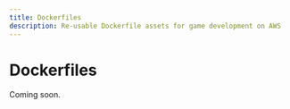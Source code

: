 ```yaml
---
title: Dockerfiles
description: Re-usable Dockerfile assets for game development on AWS
---
```


# Dockerfiles

Coming soon.
